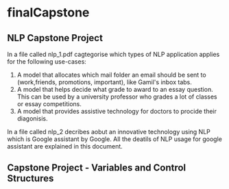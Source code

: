 # finalCapstone
## NLP Capstone Project 

In a file called nlp_1.pdf cagtegorise which types of NLP application applies for the following use-cases: 
1. A model that allocates which mail folder an email should be sent to (work,friends, promotions, important), like Gamil's inbox tabs.
2. A model that helps decide what grade to award to an essay question. This can be used by a university professor who grades a lot of classes or essay competitions.
3. A model that provides assistive technology for doctors to procide their diagonisis.

In a file called nlp_2 decribes aobut an innovative technology using NLP which is Google assistant by Google. All the deatils of NLP usage for google assistant are explained in this document. 

## Capstone Project - Variables and Control Structures


